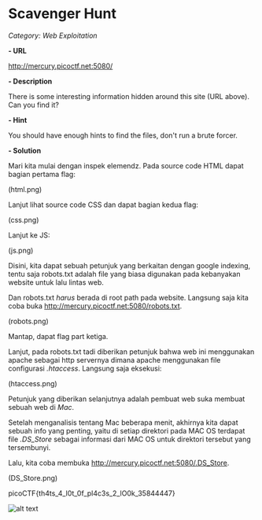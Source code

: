 # Scavenger Hunt

*Category: Web Exploitation*

**- URL**

http://mercury.picoctf.net:5080/

**- Description**

There is some interesting information hidden around this site (URL above). Can you find it?

**- Hint**

You should have enough hints to find the files, don't run a brute forcer.

**- Solution**

Mari kita mulai dengan inspek elemendz. Pada source code HTML dapat bagian pertama flag:

(html.png)

Lanjut lihat source code CSS dan dapat bagian kedua flag:

(css.png)

Lanjut ke JS:

(js.png)

Disini, kita dapat sebuah petunjuk yang berkaitan dengan google indexing, tentu saja robots.txt adalah file yang biasa digunakan pada kebanyakan website untuk lalu lintas web.

Dan robots.txt *harus* berada di root path pada website. Langsung saja kita coba buka http://mercury.picoctf.net:5080/robots.txt.

(robots.png)

Mantap, dapat flag part ketiga.

Lanjut, pada robots.txt tadi diberikan petunjuk bahwa web ini menggunakan apache sebagai http servernya dimana apache menggunakan file configurasi *.htaccess*. Langsung saja eksekusi:

(htaccess.png)

Petunjuk yang diberikan selanjutnya adalah pembuat web suka membuat sebuah web di *Mac*.

Setelah menganalisis tentang Mac beberapa menit, akhirnya kita dapat sebuah info yang penting, yaitu di setiap direktori pada MAC OS terdapat file *.DS_Store* sebagai informasi dari MAC OS untuk direktori tersebut yang tersembunyi.

Lalu, kita coba membuka http://mercury.picoctf.net:5080/.DS_Store.

(DS_Store.png)

picoCTF{th4ts_4_l0t_0f_pl4c3s_2_lO0k_35844447}

![alt text](https://tenor.com/JiWe.gif)

